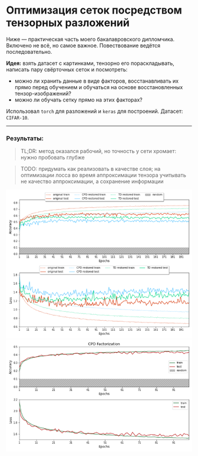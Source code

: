 # Оптимизация сеток посредством тензорных разложений

Ниже — практическая часть моего бакалавровского дипломчика. Включено не всё, но самое важное. Повествование ведётся последовательно.

**Идея:** взять датасет с картинками, тензорно его пораскладывать, написать пару свёрточных сеток и посмотреть:

- можно ли хранить данные в виде факторов, восстанавливать их прямо перед обучением и обучаться на основе восстановленных тензор-изображений?
- можно ли обучать сетку прямо на этих факторах?

Использовал `torch` для разложений и `keras` для построений. Датасет: `CIFAR-10`.

---

### Результаты:

> TL;DR: метод оказался рабочий, но точность у сети хромает: нужно пробовать глубже


> TODO: придумать как реализовать в качестве слоя; на оптимизации лосса во время аппроксимации тензора учитывать не качество аппроксимации, а сохранение информации

![Собираем данные из факторов перед обучением](https://github.com/me0em/Bachelors-Thesis/blob/master/plots/results.png)
![Обучаем сразу на факторах](https://github.com/me0em/Bachelors-Thesis/blob/master/plots/cifar_cpd_plot.png)

